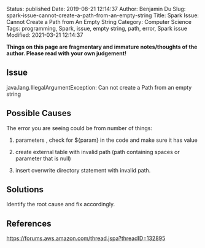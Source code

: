 Status: published
Date: 2019-08-21 12:14:37
Author: Benjamin Du
Slug: spark-issue-cannot-create-a-path-from-an-empty-string
Title: Spark Issue: Cannot Create a Path from An Empty String
Category: Computer Science
Tags: programming, Spark, issue, empty string, path, error, Spark issue
Modified: 2021-03-21 12:14:37

**Things on this page are fragmentary and immature notes/thoughts of the author. Please read with your own judgement!**

## Issue

java.lang.IllegalArgumentException: Can not create a Path from an empty string

## Possible Causes

The error you are seeing could be from number of things:

1. parameters , check for ${param} in the code and make sure it has value

2. create external table with invalid path (path containing spaces or parameter that is null)

3. insert overwrite directory statement with invalid path. 

## Solutions

Identify the root cause and fix accordingly.


## References

https://forums.aws.amazon.com/thread.jspa?threadID=132895
